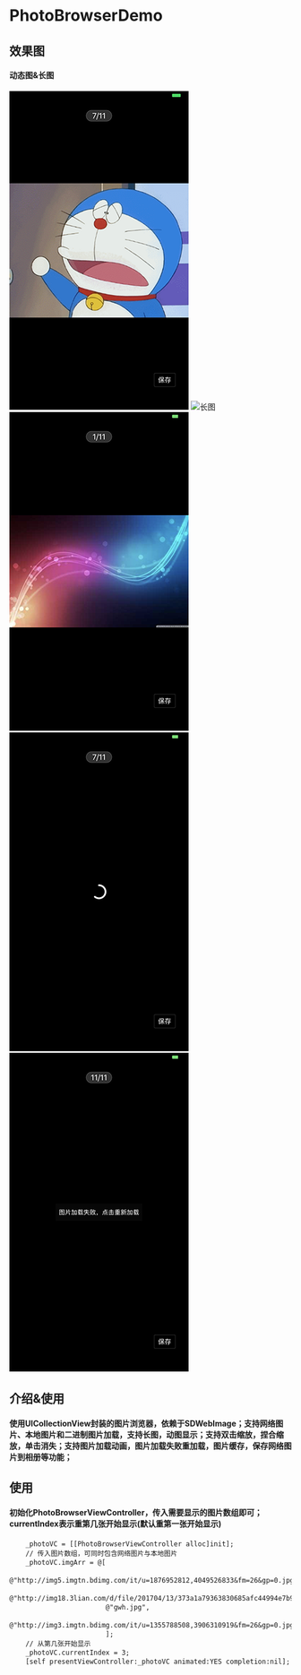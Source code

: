 # PhotoBrowserDemo
## 效果图
#### 动态图&长图
![动图](https://raw.githubusercontent.com/qianfei1993/PhotoBrowserDemo/master/PhotoBrowserDemo/gif.png)
![长图](https://raw.githubusercontent.com/qianfei1993/PhotoBrowserDemo/master/PhotoBrowserDemo/long.png)
![短图](https://raw.githubusercontent.com/qianfei1993/PhotoBrowserDemo/master/PhotoBrowserDemo/short.png)
![图片加载动画](https://raw.githubusercontent.com/qianfei1993/PhotoBrowserDemo/master/PhotoBrowserDemo/loading.png)
![图片加载失败](https://raw.githubusercontent.com/qianfei1993/PhotoBrowserDemo/master/PhotoBrowserDemo/reload.png)

## 介绍&使用
#### 使用UICollectionView封装的图片浏览器，依赖于SDWebImage；支持网络图片、本地图片和二进制图片加载，支持长图，动图显示；支持双击缩放，捏合缩放，单击消失；支持图片加载动画，图片加载失败重加载，图片缓存，保存网络图片到相册等功能；
## 使用
#### 初始化PhotoBrowserViewController，传入需要显示的图片数组即可；currentIndex表示重第几张开始显示(默认重第一张开始显示)
```
    _photoVC = [[PhotoBrowserViewController alloc]init];
    // 传入图片数组，可同时包含网络图片与本地图片
    _photoVC.imgArr = @[
                        @"http://img5.imgtn.bdimg.com/it/u=1876952812,4049526833&fm=26&gp=0.jpg",
                        @"http://img18.3lian.com/d/file/201704/13/373a1a79363830685afc44994e7b927d.gif",
                        @"gwh.jpg",
                        @"http://img3.imgtn.bdimg.com/it/u=1355788508,3906310919&fm=26&gp=0.jpg"
                        ];
    // 从第几张开始显示
    _photoVC.currentIndex = 3;
    [self presentViewController:_photoVC animated:YES completion:nil];
```
